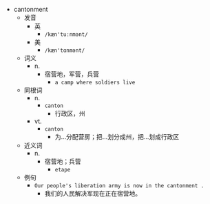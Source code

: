 - cantonment
  - 发音
    - 英
      - `/kæn'tuːnmənt/`
    - 美
      - `/kæn'tɑnmənt/`
  - 词义
    - n.
      - 宿营地，军营，兵营
        - `a camp where soldiers live`
  - 同根词
    - n.
      - `canton`
        - 行政区，州
    - vt.
      - `canton`
        - 为…分配营房；把…划分成州，把…划成行政区
  - 近义词
    - n.
      - 宿营地；兵营
        - `etape`
  - 例句
    - `Our people's liberation army is now in the cantonment .`
      - 我们的人民解决军现在正在宿营地。

